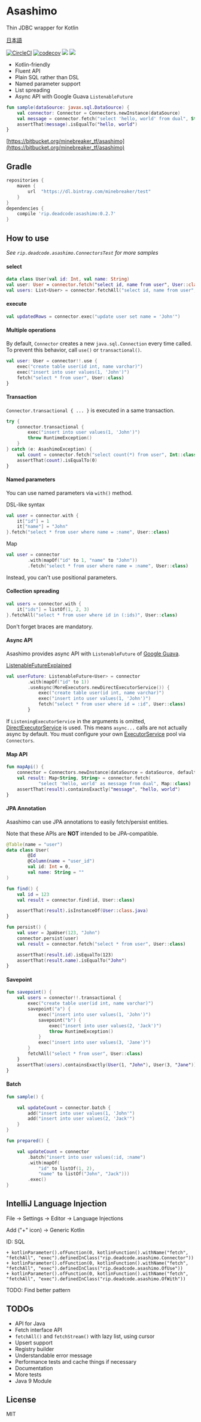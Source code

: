 # Asashimo

Thin JDBC wrapper for Kotlin

[日本語](README.jp.md)

[![CircleCI](https://circleci.com/gh/minebreaker-tf/Asashimo.svg?style=svg)](https://circleci.com/gh/minebreaker-tf/Asashimo)
[![codecov](https://codecov.io/gh/minebreaker-tf/Asashimo/branch/master/graph/badge.svg)](https://codecov.io/gh/minebreaker-tf/Asashimo)
![](https://img.shields.io/badge/maturity-experimental-green.svg)
![](https://img.shields.io/badge/license-MIT-green.svg)

* Kotlin-friendly
* Fluent API
* Plain SQL rather than DSL
* Named parameter support
* List spreading
* Async API with Google Guava `ListenableFuture`

```kotlin
fun sample(dataSource: javax.sql.DataSource) {
    val connector: Connector = Connectors.newInstance(dataSource)
    val message = connector.fetch("select 'hello, world' from dual", String::class)
    assertThat(message).isEqualTo("hello, world")
}
```

[https://bitbucket.org/minebreaker_tf/asashimo](https://bitbucket.org/minebreaker_tf/asashimo)


## Gradle

```groovy
repositories {
    maven {
        url  "https://dl.bintray.com/minebreaker/test"
    }
}
dependencies {
    compile 'rip.deadcode:asashimo:0.2.7'
}
```


## How to use

*See `rip.deadcode.asashimo.ConnectorsTest` for more samples*

#### select

```kotlin
data class User(val id: Int, val name: String)
val user: User = connector.fetch("select id, name from user", User::class)
val users: List<User> = connector.fetchAll("select id, name from user", User::class)
```

#### execute

```kotlin
val updatedRows = connector.exec("update user set name = 'John'")
```

#### Multiple operations

By default, `Connector` creates a new `java.sql.Connection` every time called.
To prevent this behavior, call `use()` or `transactional()`.

```kotlin
val user: User = connector!!.use {
    exec("create table user(id int, name varchar)")
    exec("insert into user values(1, 'John')")
    fetch("select * from user", User::class)
}
```

#### Transaction

`Connector.transactional { ... }` is executed in a same transaction.

```kotlin
try {
    connector.transactional {
        exec("insert into user values(1, 'John')")
        throw RuntimeException()
    }
} catch (e: AsashimoException) {
    val count = connector.fetch("select count(*) from user", Int::class)
    assertThat(count).isEqualTo(0)
}
```

#### Named parameters

You can use named parameters via `with()` method.

DSL-like syntax

```kotlin
val user = connector.with {
    it["id"] = 1
    it["name"] = "John"
}.fetch("select * from user where name = :name", User::class)
```

Map

```kotlin
val user = connector
        .with(mapOf("id" to 1, "name" to "John"))
        .fetch("select * from user where name = :name", User::class)
```

Instead, you can't use positional parameters.


#### Collection spreading

```kotlin
val users = connector.with {
    it["ids"] = listOf(1, 2, 3)
}.fetchAll("select * from user where id in (:ids)", User::class)
```

Don't forget braces are mandatory.


#### Async API

Asashimo provides async API with `ListenableFuture` of
[Google Guava](https://github.com/google/guava).

[ListenableFutureExplained](https://github.com/google/guava/wiki/ListenableFutureExplained)

```kotlin
val userFuture: ListenableFuture<User> = connector
        .with(mapOf("id" to 1))
        .useAsync(MoreExecutors.newDirectExecutorService()) {
            exec("create table user(id int, name varchar)")
            exec("insert into user values(1, 'John')")
            fetch("select * from user where id = :id", User::class)
        }
```

If `ListeningExecutorService` in the arguments is omitted,
[DirectExecutorService](http://google.github.io/guava/releases/snapshot-jre/api/docs/com/google/common/util/concurrent/MoreExecutors.html#newDirectExecutorService--)
is used. This means `async...` calls are not actually async by default.
You must configure your own
[ExecutorService](https://docs.oracle.com/javase/jp/8/docs/api/java/util/concurrent/ExecutorService.html)
pool via `Connectors`.


#### Map API

```kotlin
fun mapApi() {
    connector = Connectors.newInstance(dataSource = dataSource, defaultResultMapper = MapResultMapper)
    val result: Map<String, String> = connector.fetch(
            "select 'hello, world' as message from dual", Map::class)
    assertThat(result).containsExactly("message", "hello, world")
}
```


#### JPA Annotation

Asashimo can use JPA annotations to easily fetch/persist entities.

Note that these APIs are **NOT** intended to be JPA-compatible.

```kotlin
@Table(name = "user")
data class User(
        @Id
        @Column(name = "user_id")
        val id: Int = 0,
        val name: String = ""
)

fun find() {
    val id = 123
    val result = connector.find(id, User::class)

    assertThat(result).isInstanceOf(User::class.java)
}

fun persist() {
    val user = JpaUser(123, "John")
    connector.persist(user)
    val result = connector.fetch("select * from user", User::class)

    assertThat(result.id).isEqualTo(123)
    assertThat(result.name).isEqualTo("John")
}
```


#### Savepoint

```kotlin
fun savepoint() {
    val users = connector!!.transactional {
        exec("create table user(id int, name varchar)")
        savepoint("a") {
            exec("insert into user values(1, 'John')")
            savepoint("b") {
                exec("insert into user values(2, 'Jack')")
                throw RuntimeException()
            }
            exec("insert into user values(3, 'Jane')")
        }
        fetchAll("select * from user", User::class)
    }
    assertThat(users).containsExactly(User(1, "John"), User(3, "Jane"))
}
```


#### Batch

```kotlin
fun sample() {

    val updateCount = connector.batch {
        add("insert into user values(1, 'John'")
        add("insert into user values(2, 'Jack'")
    }
}

fun prepared() {

    val updateCount = connector
        .batch("insert into user values(:id, :name")
        .with(mapOf(
            "id" to listOf(1, 2),
            "name" to listOf("John", "Jack")))
        .exec()
}
```


## IntelliJ Language Injection

File -> Settings -> Editor -> Language Injections

Add ("+" icon) -> Generic Kotlin

ID: SQL

```
+ kotlinParameter().ofFunction(0, kotlinFunction().withName("fetch", "fetchAll", "exec").definedInClass("rip.deadcode.asashimo.Connector"))
+ kotlinParameter().ofFunction(0, kotlinFunction().withName("fetch", "fetchAll", "exec").definedInClass("rip.deadcode.asashimo.OfUse"))
+ kotlinParameter().ofFunction(0, kotlinFunction().withName("fetch", "fetchAll", "exec").definedInClass("rip.deadcode.asashimo.OfWith"))
```

TODO: Find better pattern


## TODOs

* API for Java
* Fetch interface API
* `fetchAll()` and `fetchStream()` with lazy list, using cursor
* Upsert support
* Registry builder
* Understandable error message
* Performance tests and cache things if necessary
* Documentation
* More tests
* Java 9 Module


## License

MIT
